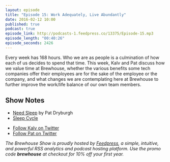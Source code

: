 ```yaml
---
layout: episode
title: "Episode 15: Work Adequately, Live Abundantly"
date: 2016-02-12 10:00
published: true
podcast: true
episode_link: http://podcasts-1.feedpress.co/13375/Episode-15.mp3
episode_length: "00:40:26"
episode_seconds: 2426
---
```


Every week has 168 hours. Who we are as people is a culmination of how each of us decides to spend that time. This week, Kalv and Pat discuss how we value time at Brewhouse, whether the various benefits some tech companies offer their employees are for the sake of the employee or the company, and what changes we are contemplating here at Brewhouse to further improve the work/life balance of our own team members.

<!-- break -->

## Show Notes

- [Need Sleep](http://patdryburgh.com/blog/need-sleep/) by Pat Dryburgh
- [Sleep Cycle](http://www.sleepcycle.com)

<ul>
  <li><a href="http://twitter.com/kalv">Follow Kalv on Twitter</a></li>
  <li><a href="http://twitter.com/patdryburgh">Follow Pat on Twitter</a></li>
</ul>

*The Brewhouse Show is proudly hosted by [Feedpress][FP], a simple, intuitive, and powerful RSS analytics and podcast hosting platform. Use the promo code **brewhouse** at checkout for 10% off your first year.*

[FP]: http://feed.press
[TBS]: http://brewhouse.io/show/
